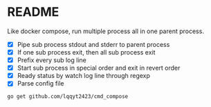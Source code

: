 # README

Like docker compose, run multiple process all in one parent process.

- [x] Pipe sub process stdout and stderr to parent process
- [x] If one sub process exit, then all sub process exit
- [x] Prefix every sub log line
- [x] Start sub process in special order and exit in revert order
- [x] Ready status by watch log line through regexp
- [x] Parse config file

```bash
go get github.com/lqqyt2423/cmd_compose
```
